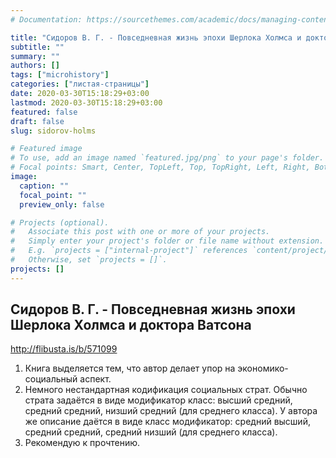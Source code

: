```yaml
---
# Documentation: https://sourcethemes.com/academic/docs/managing-content/

title: "Сидоров В. Г. - Повседневная жизнь эпохи Шерлока Холмса и доктора Ватсона"
subtitle: ""
summary: ""
authors: []
tags: ["microhistory"]
categories: ["листая-страницы"]
date: 2020-03-30T15:18:29+03:00
lastmod: 2020-03-30T15:18:29+03:00
featured: false
draft: false
slug: sidorov-holms

# Featured image
# To use, add an image named `featured.jpg/png` to your page's folder.
# Focal points: Smart, Center, TopLeft, Top, TopRight, Left, Right, BottomLeft, Bottom, BottomRight.
image:
  caption: ""
  focal_point: ""
  preview_only: false

# Projects (optional).
#   Associate this post with one or more of your projects.
#   Simply enter your project's folder or file name without extension.
#   E.g. `projects = ["internal-project"]` references `content/project/deep-learning/index.md`.
#   Otherwise, set `projects = []`.
projects: []
---
```


## Сидоров В. Г. - Повседневная жизнь эпохи Шерлока Холмса и доктора Ватсона

<http://flibusta.is/b/571099>

<!--more-->

1. Книга выделяется тем, что автор делает упор на экономико-социальный аспект.
2. Немного нестандартная кодификация социальных страт. Обычно страта задаётся в виде модификатор класс: высший средний, средний средний, низший средний (для среднего класса). У автора же описание даётся в виде класс модификатор: средний высший, средний средний, средний низший (для среднего класса).
3. Рекомендую к прочтению.
